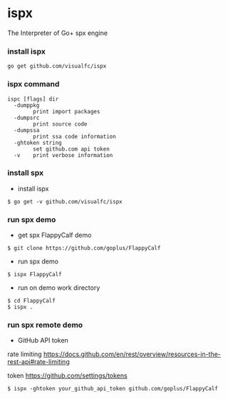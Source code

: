 # ispx
The Interpreter  of Go+ spx engine


### install ispx
```
go get github.com/visualfc/ispx
```

### ispx command
```
ispc [flags] dir
  -dumppkg
    	print import packages
  -dumpsrc
    	print source code
  -dumpssa
    	print ssa code information
  -ghtoken string
    	set github.com api token
  -v	print verbose information
```

### install spx
* install ispx
```
$ go get -v github.com/visualfc/ispx
```
### run spx demo
* get spx FlappyCalf demo
```
$ git clone https://github.com/goplus/FlappyCalf
```

* run spx demo
```
$ ispx FlappyCalf
```

* run on demo work directory
```
$ cd FlappyCalf
$ ispx .
```
### run spx remote demo

* GitHub API token

rate limiting <https://docs.github.com/en/rest/overview/resources-in-the-rest-api#rate-limiting>

token <https://github.com/settings/tokens>

```
$ ispx -ghtoken your_github_api_token github.com/goplus/FlappyCalf
```